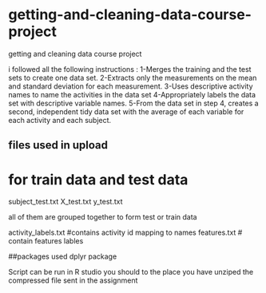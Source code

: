 # getting-and-cleaning-data-course-project
getting and cleaning data course project

i followed all the following instructions :
1-Merges the training and the test sets to create one data set.
2-Extracts only the measurements on the mean and standard deviation for each measurement.
3-Uses descriptive activity names to name the activities in the data set
4-Appropriately labels the data set with descriptive variable names.
5-From the data set in step 4, creates a second, independent tidy data set with the average of each variable for each activity and each subject.


## files used in upload
# for train data and test data
subject_test.txt
X_test.txt
y_test.txt

all of them are grouped together to form test or train data 

activity_labels.txt #contains activity id mapping to names
features.txt # contain features lables


##packages used
dplyr package


Script can be run in R studio 
you should to the place you have unziped the compressed file sent in the assignment


